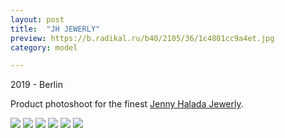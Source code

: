 ```yaml
---
layout: post
title:  "JH JEWERLY"
preview: https://b.radikal.ru/b40/2105/36/1c4801cc9a4et.jpg
category: model

---
```

2019 - Berlin

Product photoshoot for the finest [Jenny Halada Jewerly](http://www.jennyhalada.com/).

<img src="https://b.radikal.ru/b36/2105/7a/263aa7048628t.jpg">
<img src="https://b.radikal.ru/b14/2105/05/34e973bb80e0t.jpg">
<img src="https://b.radikal.ru/b24/2105/f2/c3647d071a7dt.jpg">

<img src="https://b.radikal.ru/b09/2105/dc/96b56495090dt.jpg">
<img src="https://b.radikal.ru/b21/2105/c3/a619ac77de5dt.jpg">
<img src="https://a.radikal.ru/a18/2105/5b/3eaa6653a11ft.jpg">
